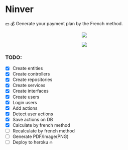 # Ninver

:dollar: :moneybag: Generate your payment plan by the French method.



<div align="center">

![](https://d31dn7nfpuwjnm.cloudfront.net/images/valoraciones/0030/5310/tipos-sistemas-amortizacion-frances-aleman-americano.png?1526024784)
    
![](https://www.navascusi.com/wp-content/uploads/2015/03/Captura.png)

</div>

### TODO: 
- [x] Create entities
- [x] Create controllers
- [x] Create repositories
- [x] Create services
- [x] Create interfaces
- [x] Create users
- [x] Login users
- [x] Add actions
- [x] Detect user actions
- [x] Save actions on DB
- [x] Calculate by french method
- [ ] Recalculate by french method
- [ ] Generate PDF/Image(PNG)
- [ ] Deploy to heroku :fire:
